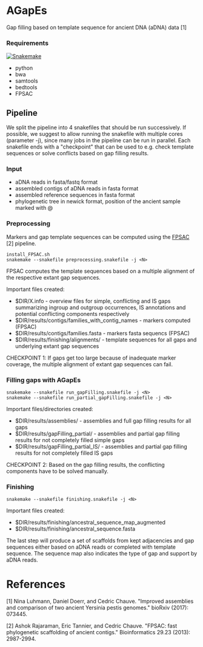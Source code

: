# AGapEs
Gap filling based on template sequence for ancient DNA (aDNA) data [1]

### Requirements

[![Snakemake](https://img.shields.io/badge/snakemake-≥3.5.2-brightgreen.svg?style=flat-square)](http://snakemake.bitbucket.org)
* python
* bwa
* samtools
* bedtools
* FPSAC

## Pipeline
We split the pipeline into 4 snakefiles that should be run successively. If possible, we suggest to allow running the snakefile with multiple cores (parameter -j), since many jobs in the pipeline can be run in parallel.
Each snakefile ends with a "checkpoint" that can be used to e.g. check template sequences or solve conflicts based on gap filling results.

### Input
* aDNA reads in fasta/fastq format
* assembled contigs of aDNA reads in fasta format
* assembled reference sequences in fasta format
* phylogenetic tree in newick format, position of the ancient sample marked with @

### Preprocessing

Markers and gap template sequences can be computed using the [FPSAC](https://github.com/cchauve/FPSAC) [2] pipeline. 

```
install_FPSAC.sh
snakemake --snakefile preprocessing.snakefile -j <N>
```

FPSAC computes the template sequences based on a multiple alignment of the respective extant gap sequences. 

Important files created:
* $DIR/X.info - overview files for simple, conflicting and IS gaps summarizing ingroup and outgroup occurrences, IS annotations and potential conflicting components respectively
* $DIR/results/contigs/families_with_contig_names - markers computed (FPSAC) 
* $DIR/results/contigs/families.fasta - markers fasta sequencs (FPSAC)
* $DIR/results/finishing/alignments/ - template sequences for all gaps and underlying extant gap sequences

CHECKPOINT 1:
If gaps get too large because of inadequate marker coverage, the multiple alignment of extant gap sequences can fail.

### Filling gaps with AGapEs

```
snakemake --snakefile run_gapFilling.snakefile -j <N>
snakemake --snakefile run_partial_gapFilling.snakefile -j <N>
```
Important files/directories created:
* $DIR/results/assemblies/ - assemblies and full gap filling results for all gaps
* $DIR/results/gapFilling_partial/ - assemblies and partial gap filling results for not completely filled simple gaps
* $DIR/results/gapFilling_partial_IS/ - assemblies and partial gap filling results for not completely filled IS gaps

CHECKPOINT 2: 
Based on the gap filling results, the conflicting components have to be solved manually. 

### Finishing

```
snakemake --snakefile finishing.snakefile -j <N>
```
Important files created:
* $DIR/results/finishing/ancestral_sequence_map_augmented
* $DIR/results/finishing/ancestral_sequence.fasta

The last step will produce a set of scaffolds from kept adjacencies and gap sequences either based on aDNA reads or completed with template sequence. The sequence map also indicates the type of gap and support by aDNA reads.



# References
[1] Nina Luhmann, Daniel Doerr, and Cedric Chauve. "Improved assemblies and comparison of two ancient Yersinia pestis genomes." bioRxiv (2017): 073445.

[2] Ashok Rajaraman, Eric Tannier, and Cedric Chauve. "FPSAC: fast phylogenetic scaffolding of ancient contigs." Bioinformatics 29.23 (2013): 2987-2994.
